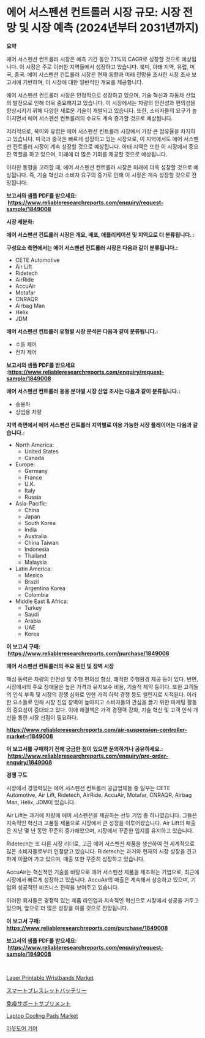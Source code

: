 <p><h1>에어 서스펜션 컨트롤러 시장 규모: 시장 전망 및 시장 예측 (2024년부터 2031년까지)</h1></p><p><strong>요약</strong></p>
<p><p>에어 서스펜션 컨트롤러 시장은 예측 기간 동안 7.1%의 CAGR로 성장할 것으로 예상됩니다. 이 시장은 주로 이러한 지역들에서 성장하고 있습니다. 북미, 아태 지역, 유럽, 미국, 중국. 에어 서스펜션 컨트롤러 시장은 현재 동향과 미래 전망을 조사한 시장 조사 보고서에 기반하며, 이 시장에 대한 일반적인 개요를 제공합니다.</p><p>에어 서스펜션 컨트롤러 시장은 안정적으로 성장하고 있으며, 기술 혁신과 자동차 산업의 발전으로 인해 더욱 중요해지고 있습니다. 이 시장에서는 차량의 안전성과 편의성을 향상시키기 위해 다양한 새로운 기술이 개발되고 있습니다. 또한, 소비자들의 요구가 높아지면서 에어 서스펜션 컨트롤러의 수요도 계속 증가할 것으로 예상됩니다.</p><p>지리적으로, 북미와 유럽은 에어 서스펜션 컨트롤러 시장에서 가장 큰 점유율을 차지하고 있습니다. 미국과 중국은 빠르게 성장하고 있는 시장으로, 이 지역에서도 에어 서스펜션 컨트롤러 시장이 계속 성장할 것으로 예상됩니다. 아태 지역은 또한 이 시장에서 중요한 역할을 하고 있으며, 미래에 더 많은 기회를 제공할 것으로 예상됩니다.</p><p>이러한 동향을 고려할 때, 에어 서스펜션 컨트롤러 시장은 미래에 더욱 성장할 것으로 예상됩니다. 즉, 기술 혁신과 소비자 요구의 증가로 인해 이 시장은 계속 성장할 것으로 전망됩니다.</p></p>
<p><strong>보고서의 샘플 PDF를 받으세요: &nbsp;<a href="https://www.reliableresearchreports.com/enquiry/request-sample/1849008">https://www.reliableresearchreports.com/enquiry/request-sample/1849008</a></strong></p>
<p><strong>시장 세분화:</strong></p>
<p><strong> 에어 서스펜션 컨트롤러 시장은 개요, 배포, 애플리케이션 및 지역으로 더 분류됩니다. :</strong></p>
<p><strong>구성요소 측면에서는 에어 서스펜션 컨트롤러 시장은 다음과 같이 분류됩니다.:</strong></p>
<p><ul><li>CETE Automotive</li><li>Air Lift</li><li>Ridetech</li><li>AirRide</li><li>AccuAir</li><li>Motafar</li><li>‎CNRAQR</li><li>Airbag Man</li><li>Helix</li><li>JDM</li></ul></p>
<p><strong> 에어 서스펜션 컨트롤러 유형별 시장 분석은 다음과 같이 분류됩니다.:</strong></p>
<p><ul><li>수동 제어</li><li>전자 제어</li></ul></p>
<p><strong>보고서의 샘플 PDF를 받으세요 :<a href="https://www.reliableresearchreports.com/enquiry/request-sample/1849008">https://www.reliableresearchreports.com/enquiry/request-sample/1849008</a></strong></p>
<p><strong> 에어 서스펜션 컨트롤러 응용 분야별 시장 산업 조사는 다음과 같이 분류됩니다.:</strong></p>
<p><ul><li>승용차</li><li>상업용 차량</li></ul></p>
<p><strong>지역 측면에서 에어 서스펜션 컨트롤러 지역별로 이용 가능한 시장 플레이어는 다음과 같습니다.:</strong></p>
<p><ul>
    <li>
        North America:
        <ul>
            <li>United States</li>
            <li>Canada</li>
        </ul>
    </li>
    <li>
        Europe:
        <ul>
            <li>Germany</li>
            <li>France</li>
            <li>U.K.</li>
            <li>Italy</li>
            <li>Russia</li>
        </ul>
    </li>
    <li>
        Asia-Pacific:
        <ul>
            <li>China</li>
            <li>Japan</li>
            <li>South Korea</li>
            <li>India</li>
            <li>Australia</li>
            <li>China Taiwan</li>
            <li>Indonesia</li>
            <li>Thailand</li>
            <li>Malaysia</li>
        </ul>
    </li>
    <li>
        Latin America:
        <ul>
            <li>Mexico</li>
            <li>Brazil</li>
            <li>Argentina Korea</li>
            <li>Colombia</li>
        </ul>
    </li>
    <li>
        Middle East & Africa:
        <ul>
            <li>Turkey</li>
            <li>Saudi</li>
            <li>Arabia</li>
            <li>UAE</li>
            <li>Korea</li>
        </ul>
    </li>
    </ul></p>
<p><strong>이 보고서 구매: &nbsp;<a href="https://www.reliableresearchreports.com/purchase/1849008">https://www.reliableresearchreports.com/purchase/1849008</a></strong></p>
<p><strong>에어 서스펜션 컨트롤러의 주요 동인 및 장벽 시장</strong></p>
<p><p>핵심 동력은 차량의 안전성 및 주행 편의성 향상, 쾌적한 주행환경 제공 등이 있다. 반면, 시장에서의 주요 장애물은 높은 가격과 유지보수 비용, 기술적 제약 등이다. 또한 고객들의 인식 부족 및 시장의 경쟁 심화로 인한 가격 하락 경쟁 등도 챌린지로 지적된다. 이러한 요소들로 인해 시장 진입 장벽이 높아지고 소비자들의 관심을 끌기 위한 마케팅 활동의 중요성이 증대되고 있다. 이에 해결책은 가격 경쟁력 강화, 기술 혁신 및 고객 인식 개선을 통한 시장 선점이 필요하다.</p></p>
<p><strong><a href="https://www.reliableresearchreports.com/air-suspension-controller-market-r1849008">https://www.reliableresearchreports.com/air-suspension-controller-market-r1849008</a></strong></p>
<p><strong>이 보고서를 구매하기 전에 궁금한 점이 있으면 문의하거나 공유하세요.: &nbsp;<a href="https://www.reliableresearchreports.com/enquiry/pre-order-enquiry/1849008">https://www.reliableresearchreports.com/enquiry/pre-order-enquiry/1849008</a></strong></p>
<p><strong>경쟁 구도</strong></p>
<p><p>시장에서 경쟁력있는 에어 서스펜션 컨트롤러 공급업체들 중 일부는 CETE Automotive, Air Lift, Ridetech, AirRide, AccuAir, Motafar, CNRAQR, Airbag Man, Helix, JDM이 있습니다. </p><p>Air Lift는 과거에 차량에 에어 서스펜션을 제공하는 선두 기업 중 하나였습니다. 그들은 지속적인 혁신과 고품질 제품으로 시장에서 큰 성장을 이루어왔습니다. Air Lift의 매출은 지난 몇 년 동안 꾸준히 증가해왔으며, 시장에서 꾸준한 입지를 유지하고 있습니다.</p><p>Ridetech는 또 다른 시장 리더로, 고급 에어 서스펜션 제품을 생산하여 전 세계적으로 많은 소비자들로부터 인정받고 있습니다. Ridetech는 과거와 현재의 시장 성장을 견고하게 이끌어 가고 있으며, 매출 또한 꾸준히 성장하고 있습니다.</p><p>AccuAir는 혁신적인 기술을 바탕으로 에어 서스펜션 제품을 제조하는 기업으로, 최근에 시장에서 빠르게 성장하고 있습니다. AccuAir의 매출은 계속해서 상승하고 있으며, 기업의 성공적인 비즈니스 전략을 보여주고 있습니다.</p><p>이러한 회사들은 경쟁력 있는 제품 라인업과 지속적인 혁신으로 시장에서 성공을 거두고 있으며, 앞으로 더 많은 성장을 이룰 것으로 전망됩니다.</p></p>
<p><strong>이 보고서 구매: &nbsp; <a href="https://www.reliableresearchreports.com/purchase/1849008">https://www.reliableresearchreports.com/purchase/1849008</a></strong></p>
<p><strong>보고서의 샘플 PDF를 받으세요: &nbsp;<a href="https://www.reliableresearchreports.com/enquiry/request-sample/1849008">https://www.reliableresearchreports.com/enquiry/request-sample/1849008</a></strong><strong></strong></p>
<p>&nbsp;</p>
<p><p><a href="https://issuu.com/reportprime-2/docs/laser-printable-wristbands-market-size-2030.pptx">Laser Printable Wristbands Market</a></p><p><a href="https://github.com/AaronVargas43/Market-Research-Report-List-1/blob/main/278904569355.md">スマートブレスレットバッテリー</a></p><p><a href="https://medium.com/@jacksonwiza1924/%E5%85%8D%E7%96%AB%E3%82%B5%E3%83%9D%E3%83%BC%E3%83%88%E3%82%B5%E3%83%97%E3%83%AA%E3%83%A1%E3%83%B3%E3%83%88%E5%B8%82%E5%A0%B4-2031%E5%B9%B4%E3%81%BE%E3%81%A7%E3%81%AE%E5%8B%95%E5%90%91-%E4%BA%88%E6%B8%AC-%E7%AB%B6%E4%BA%89%E5%88%86%E6%9E%90-692b8eeb8def">免疫サポートサプリメント</a></p><p><a href="https://issuu.com/reportprime-2/docs/laptop-cooling-pads-market-size-2030.pptx">Laptop Cooling Pads Market</a></p><p><a href="https://medium.com/@rickymetzdvm/%EC%95%BC%EC%99%B8-%EA%B8%B0%EC%96%B4-%EC%8B%9C%EC%9E%A5-2031%EB%85%84%EA%B9%8C%EC%A7%80%EC%9D%98-%ED%8A%B8%EB%A0%8C%EB%93%9C-%EC%98%88%EC%B8%A1-%EB%B0%8F-%EA%B2%BD%EC%9F%81-%EB%B6%84%EC%84%9D-4136eda7a461">아웃도어 기어</a></p></p>